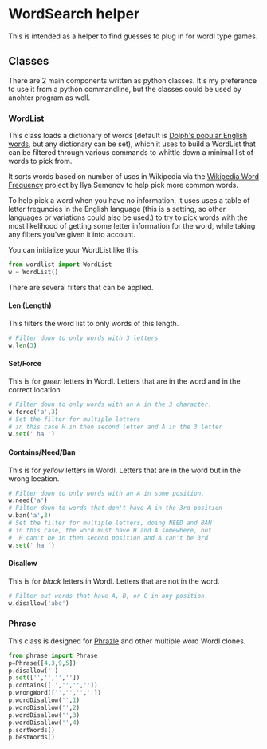 # WordSearch helper

This is intended as a helper to find guesses to plug in for wordl type games.  
 
## Classes

There are 2 main components written as python classes. It's my preference to use it from a python commandline, but the classes could be used by anohter program as well.

### WordList
This class loads a dictionary of words (default is [Dolph's popular English words](https://github.com/dolph/dictionary), but any dictionary can be set), which it uses to build a WordList that can be filtered through various commands to whittle down a minimal list of words to pick from.

It sorts words based on number of uses in Wikipedia via the [Wikipedia Word Frequency](https://github.com/IlyaSemenov/wikipedia-word-frequency) project by Ilya Semenov to help pick more common words.

To help pick a word when you have no information, it uses uses a table of letter frequncies in the English language (this is a setting, so other languages or variations could also be used.) to try to pick words with the most likelihood of getting some letter information for the word, while taking any filters you've given it into account.

You can initialize your WordList like this:
```python
from wordlist import WordList
w = WordList()
```
There are several filters that can be applied.

#### Len (Length)
This filters the word list to only words of this length.
```python
# Filter down to only words with 3 letters
w.len(3)
```
#### Set/Force
This is for *green* letters in Wordl.  Letters that are in the word and in the correct location.
```python
# Filter down to only words with an A in the 3 character.
w.force('a',3)
# Set the filter for multiple letters
# in this case H in then second letter and A in the 3 letter
w.set(' ha ')
```

#### Contains/Need/Ban
This is for *yellow* letters in Wordl.  Letters that are in the word but in the wrong location.
```python
# Filter down to only words with an A in some position.
w.need('a')
# Filter down to words that don't have A in the 3rd position
w.ban('a',3)
# Set the filter for multiple letters, doing NEED and BAN
# in this case, the word must have H and A somewhere, but
#  H can't be in then second position and A can't be 3rd
w.set(' ha ')
```

#### Disallow
This is for *black* letters in Wordl.  Letters that are not in the word.
```python
# Filter out words that have A, B, or C in any position.
w.disallow('abc')
```

### Phrase
This class is designed for [Phrazle](https://solitaired.com/phrazle) and other multiple word Wordl clones.
```python
from phrase import Phrase
p=Phrase([4,3,9,5])
p.disallow('')
p.set(['','','',''])
p.contains(['','','',''])
p.wrongWord(['','','',''])
p.wordDisallow('',1)
p.wordDisallow('',2)
p.wordDisallow('',3)
p.wordDisallow('',4)
p.sortWords()
p.bestWords()
```
